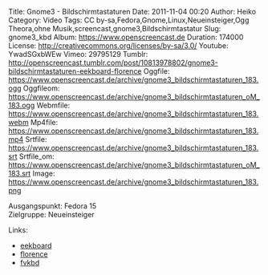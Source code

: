 Title: Gnome3 - Bildschirmtastaturen
Date: 2011-11-04 00:20
Author: Heiko
Category: Video
Tags: CC by-sa,Fedora,Gnome,Linux,Neueinsteiger,Ogg Theora,ohne Musik,screencast,gnome3,Bildschirmtastatur
Slug: gnome3_kbd
Album: https://www.openscreencast.de
Duration: 174000
License: http://creativecommons.org/licenses/by-sa/3.0/
Youtube: YwadSGxbWEw
Vimeo: 29795129
Tumblr: http://openscreencast.tumblr.com/post/10813978802/gnome3-bildschirmtastaturen-eekboard-florence
Oggfile: https://www.openscreencast.de/archive/gnome3_bildschirmtastaturen_183.ogg
Oggfileom: https://www.openscreencast.de/archive/gnome3_bildschirmtastaturen_oM_183.ogg
Webmfile: https://www.openscreencast.de/archive/gnome3_bildschirmtastaturen_183.webm
Mp4file: https://www.openscreencast.de/archive/gnome3_bildschirmtastaturen_183.mp4
Srtfile: https://www.openscreencast.de/archive/gnome3_bildschirmtastaturen_183.srt
Srtfile_om: https://www.openscreencast.de/archive/gnome3_bildschirmtastaturen_oM_183.srt
Image: https://www.openscreencast.de/archive/gnome3_bildschirmtastaturen_183.png

Ausgangspunkt: Fedora 15  
Zielgruppe: Neueinsteiger  

Links:

  * [eekboard](https://fedorahosted.org/eekboard/ "Link zu eekboard" )
  * [florence](http://florence.sourceforge.net/english.html "Link zu florence" )
  * [fvkbd](https://gitorious.org/fvkbd "Link zu fvkbd" )

